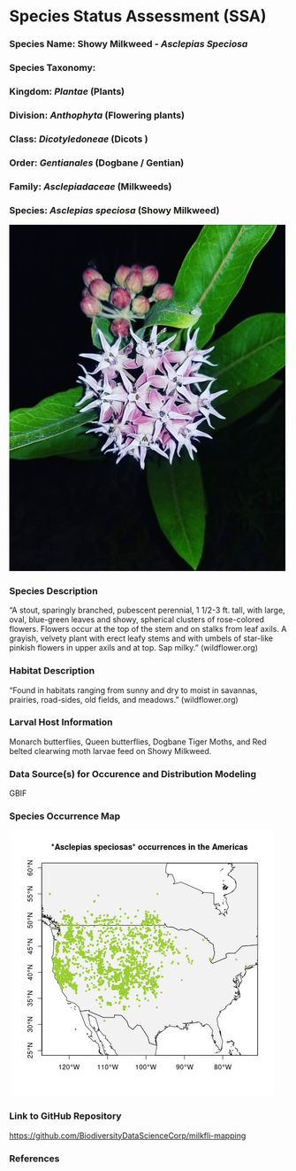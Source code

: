 # Species Status Assessment (SSA) 

### Species Name: Showy Milkweed - *Asclepias Speciosa*


### Species Taxonomy:
### Kingdom: *Plantae* (Plants) 
### Division: *Anthophyta* (Flowering plants)
### Class: *Dicotyledoneae* (Dicots )
### Order:  *Gentianales* (Dogbane / Gentian)
### Family: *Asclepiadaceae* (Milkweeds)
### Species: *Asclepias speciosa* (Showy Milkweed) 
![alt text](https://github.com/BiodiversityDataScienceCorp/milkfli-mapping/blob/main/Outputs/showy_milkweed_picture.jpeg?raw=true)


### Species Description 
“A stout, sparingly branched, pubescent perennial, 1 1/2-3 ft. tall, with large, oval, blue-green leaves and showy, spherical clusters of rose-colored flowers. Flowers occur at the top of the stem and on stalks from leaf axils. A grayish, velvety plant with erect leafy stems and with umbels of star-like pinkish flowers in upper axils and at top. Sap milky.” (wildflower.org)

### Habitat Description
“Found in habitats ranging from sunny and dry to moist in savannas, prairies, road-sides, old fields, and meadows.” (wildflower.org) 

### Larval Host Information
Monarch butterflies, Queen butterflies, Dogbane Tiger Moths, and Red belted clearwing moth larvae feed on Showy Milkweed. 

### Data Source(s) for Occurence and Distribution Modeling
GBIF

### Species Occurrence Map
![alt text](https://github.com/BiodiversityDataScienceCorp/milkfli-mapping/blob/main/Outputs/showy_milkweed_occurrence_map.jpg?raw=true)

### Link to GitHub Repository

https://github.com/BiodiversityDataScienceCorp/milkfli-mapping

### References

